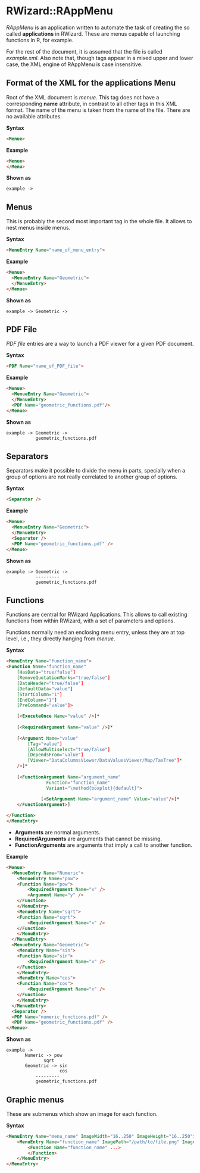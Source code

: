 

RWizard::RAppMenu
=================

*RAppMenu* is an application written to automate the task of creating the so called **applications** in RWizard. These are menus capable of launching functions in R, for example.

For the rest of the document, it is assumed that the file is called *example.xml*. Also note that, though tags appear in a mixed upper and lower case, the XML engine of RAppMenu is case insensitive.

Format of the XML for the applications Menu
-------------------------------------------

Root of the XML document is *menue*. This tag does not have a corresponding **name** attribute, in contrast to all other tags in this XML format. The name of the menu is taken from the name of the file. There are no available attributes.

**Syntax**
```HTML
<Menue>
```

**Example**
```HTML
<Menue>
</Menu>
```

**Shown as**
```
example ->
```

Menus
-----

This is probably the second most important tag in the whole file. It allows to nest menus inside menus. 

**Syntax**
```HTML
<MenuEntry Name="name_of_menu_entry">
```

**Example**
```HTML
<Menue>
  <MenueEntry Name="Geometric">
  </MenueEntry>
</Menue>
```

**Shown as**
```
example -> Geometric ->
```

PDF File
--------

*PDF file* entries are a way to launch a PDF viewer for a given PDF document.

**Syntax**
```HTML
<PDF Name="name_of_PDF_file">
```

**Example**
```HTML
<Menue>
  <MenueEntry Name="Geometric">
  </MenueEntry>
  <PDF Name="geometric_functions.pdf"/>
</Menue>
```

**Shown as**
```
example -> Geometric ->
           geometric_functions.pdf
```

Separators
---------

Separators make it possible to divide the menu in parts, specially when a group of options are not really correlated to another group of options.

**Syntax**
```HTML
<Separator />
```

**Example**
```HTML
<Menue>
  <MenueEntry Name="Geometric">
  </MenueEntry>
  <Separator />
  <PDF Name="geometric_functions.pdf" />
</Menue>
```

**Shown as**
```
example -> Geometric ->
           ---------
           geometric_functions.pdf
```

Functions
---------

Functions are central for RWizard Applications. This allows to call existing functions from within RWizard, with a set of parameters and options.

Functions normally need an enclosing menu entry, unless they are at top level, i.e., they directly hanging from *menue*.

**Syntax**
```HTML
<MenuEntry Name="function_name">
<Function Name="function_name"
	[HasData="true/false"]
	[RemoveQuotationMarks="true/false"]
	[DataHeader="true/false"]
	[DefaultData="value"]
	[StartColumn="1"]
	[EndColumn="1"]
	[PreCommand="value"]>

	[<ExecuteOnce Name="value" />]*
	
	[<RequiredArgument Name="value" />]*
	
	[<Argument Name="value"
		[Tag="value"]
		[AllowMultiselect="true/false"]
		[DependsFrom="value"]
		[Viewer="DataColumnsViewer/DataValuesViewer/Map/TaxTree"]*
	/>]*
	
	[<FunctionArgument Name="argument_name"
			   Function="function_name"
			   Variant="\method{boxplot}{default}">
			 
			 [<SetArgument Name="argument_name" Value="value"/>]*
	</FunctionArgument>]

</Function>
</MenuEntry>
```

- **Arguments** are normal arguments.
- **RequiredArguments** are arguments that cannot be missing.
- **FunctionArguments** are arguments that imply a call to another function.

**Example**
```HTML
<Menue>
  <MenueEntry Name="Numeric">
  	<MenueEntry Name="pow">
  	<Function Name="pow">
  		<RequiredArgument Name="x" />
  		<Argument Name="y" />
  	</Function>
  	</MenuEntry>
  	<MenueEntry Name="sqrt">
  	<Function Name="sqrt">
  		<RequiredArgument Name="x" />
  	</Function>
  	</MenuEntry>
  </MenueEntry>
  <MenueEntry Name="Geometric">
  	<MenuEntry Name="sin">
  	<Function Name="sin">
  		<RequiredArgument Name="x" />
  	</Function>
  	</MenuEntry>
  	<MenuEntry Name="cos">
  	<Function Name="cos">
  		<RequiredArgument Name="x" />
  	</Function>
  	</MenuEntry>
  </MenueEntry>
  <Separator />
  <PDF Name="numeric_functions.pdf" />
  <PDF Name="geometric_functions.pdf" />  
</Menue>
```

**Shown as**
```
example -> 
	   Numeric -> pow
	   	      sqrt
	   Geometric -> sin
	                cos
           ---------
           geometric_functions.pdf
```

Graphic menus
-------------

These are submenus which show an image for each function.

**Syntax**
```HTML
<MenuEntry Name="menu_name" ImageWidth="16..250" ImageHeight="16..250">
	<MenuEntry Name="function_name" ImagePath="/path/to/file.png" ImageTooltip="help">
		<Function Name="function_name" ...>
		</Function>
	</MenuEntry>
</MenuEntry>
```
